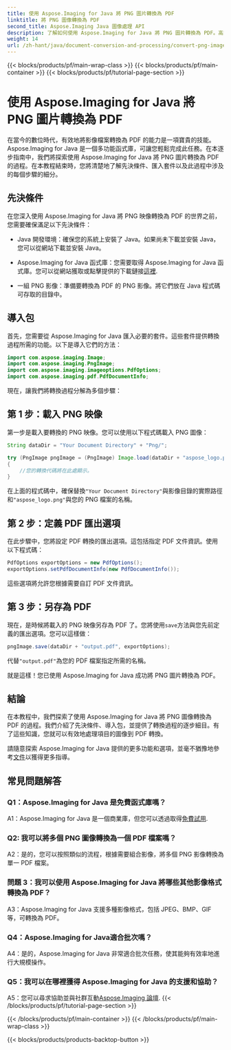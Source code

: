 ```yaml
---
title: 使用 Aspose.Imaging for Java 將 PNG 圖片轉換為 PDF
linktitle: 將 PNG 圖像轉換為 PDF
second_title: Aspose.Imaging Java 圖像處理 API
description: 了解如何使用 Aspose.Imaging for Java 將 PNG 圖片轉換為 PDF。高效影像到 PDF 轉換的逐步指南。
weight: 14
url: /zh-hant/java/document-conversion-and-processing/convert-png-images-to-pdf/
---
```


{{< blocks/products/pf/main-wrap-class >}}
{{< blocks/products/pf/main-container >}}
{{< blocks/products/pf/tutorial-page-section >}}

# 使用 Aspose.Imaging for Java 將 PNG 圖片轉換為 PDF

在當今的數位時代，有效地將影像檔案轉換為 PDF 的能力是一項寶貴的技能。 Aspose.Imaging for Java 是一個多功能函式庫，可讓您輕鬆完成此任務。在本逐步指南中，我們將探索使用 Aspose.Imaging for Java 將 PNG 圖片轉換為 PDF 的過程。在本教程結束時，您將清楚地了解先決條件、匯入套件以及此過程中涉及的每個步驟的細分。

## 先決條件

在您深入使用 Aspose.Imaging for Java 將 PNG 映像轉換為 PDF 的世界之前，您需要確保滿足以下先決條件：

- Java 開發環境：確保您的系統上安裝了 Java。如果尚未下載並安裝 Java，您可以從網站下載並安裝 Java。

-  Aspose.Imaging for Java 函式庫：您需要取得 Aspose.Imaging for Java 函式庫。您可以從網站獲取或點擊提供的下載鏈接[這裡](https://releases.aspose.com/imaging/java/).

- 一組 PNG 影像：準備要轉換為 PDF 的 PNG 影像。將它們放在 Java 程式碼可存取的目錄中。

## 導入包

首先，您需要從 Aspose.Imaging for Java 匯入必要的套件。這些套件提供轉換過程所需的功能。以下是導入它們的方法：

```java
import com.aspose.imaging.Image;
import com.aspose.imaging.PngImage;
import com.aspose.imaging.imageoptions.PdfOptions;
import com.aspose.imaging.pdf.PdfDocumentInfo;
```

現在，讓我們將轉換過程分解為多個步驟：

## 第 1 步：載入 PNG 映像

第一步是載入要轉換的 PNG 映像。您可以使用以下程式碼載入 PNG 圖像：

```java
String dataDir = "Your Document Directory" + "Png/";

try (PngImage pngImage = (PngImage) Image.load(dataDir + "aspose_logo.png"))
{
    //您的轉換代碼將在此處顯示。
}
```

在上面的程式碼中，確保替換`"Your Document Directory"`與影像目錄的實際路徑和`"aspose_logo.png"`與您的 PNG 檔案的名稱。

## 第 2 步：定義 PDF 匯出選項

在此步驟中，您將設定 PDF 轉換的匯出選項。這包括指定 PDF 文件資訊。使用以下程式碼：

```java
PdfOptions exportOptions = new PdfOptions();
exportOptions.setPdfDocumentInfo(new PdfDocumentInfo());
```

這些選項將允許您根據需要自訂 PDF 文件資訊。

## 第 3 步：另存為 PDF

現在，是時候將載入的 PNG 映像另存為 PDF 了。您將使用`save`方法與您先前定義的匯出選項。您可以這樣做：

```java
pngImage.save(dataDir + "output.pdf", exportOptions);
```

代替`"output.pdf"`為您的 PDF 檔案指定所需的名稱。

就是這樣！您已使用 Aspose.Imaging for Java 成功將 PNG 圖片轉換為 PDF。

## 結論

在本教程中，我們探索了使用 Aspose.Imaging for Java 將 PNG 圖像轉換為 PDF 的過程。我們介紹了先決條件、導入包，並提供了轉換過程的逐步細目。有了這些知識，您就可以有效地處理項目的圖像到 PDF 轉換。

請隨意探索 Aspose.Imaging for Java 提供的更多功能和選項，並毫不猶豫地參考[文件](https://reference.aspose.com/imaging/java/)以獲得更多指導。

## 常見問題解答

### Q1：Aspose.Imaging for Java 是免費函式庫嗎？

A1：Aspose.Imaging for Java 是一個商業庫，但您可以透過取得[免費試用](https://releases.aspose.com/).

### Q2: 我可以將多個 PNG 圖像轉換為一個 PDF 檔案嗎？

A2：是的，您可以按照類似的流程，根據需要組合影像，將多個 PNG 影像轉換為單一 PDF 檔案。

### 問題 3：我可以使用 Aspose.Imaging for Java 將哪些其他影像格式轉換為 PDF？

A3：Aspose.Imaging for Java 支援多種影像格式，包括 JPEG、BMP、GIF 等，可轉換為 PDF。

### Q4：Aspose.Imaging for Java適合批次嗎？

A4：是的，Aspose.Imaging for Java 非常適合批次任務，使其能夠有效率地進行大規模操作。

### Q5：我可以在哪裡獲得 Aspose.Imaging for Java 的支援和協助？

 A5：您可以尋求協助並與社群互動[Aspose.Imaging 論壇](https://forum.aspose.com/).
{{< /blocks/products/pf/tutorial-page-section >}}

{{< /blocks/products/pf/main-container >}}
{{< /blocks/products/pf/main-wrap-class >}}

{{< blocks/products/products-backtop-button >}}
